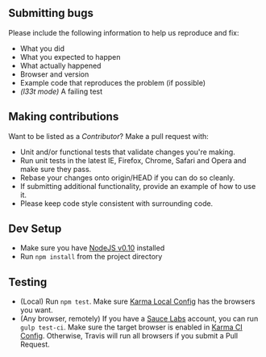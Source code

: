 ## Submitting bugs
Please include the following information to help us reproduce and fix:

* What you did
* What you expected to happen
* What actually happened
* Browser and version
* Example code that reproduces the problem (if possible)
* *(l33t mode)* A failing test

## Making contributions
Want to be listed as a *Contributor*? Make a pull request with: 

* Unit and/or functional tests that validate changes you're making.
* Run unit tests in the latest IE, Firefox, Chrome, Safari and Opera and make sure they pass.
* Rebase your changes onto origin/HEAD if you can do so cleanly.
* If submitting additional functionality, provide an example of how to use it.
* Please keep code style consistent with surrounding code.

## Dev Setup
* Make sure you have [NodeJS v0.10](http://nodejs.org/) installed
* Run `npm install` from the project directory

## Testing
* (Local) Run `npm test`. Make sure [Karma Local Config](karma.conf.js) has the browsers you want.
* (Any browser, remotely) If you have a [Sauce Labs](https://saucelabs.com) account, you can run `gulp test-ci`.
 Make sure the target browser is enabled in [Karma CI Config](karma.conf.ci.js).
 Otherwise, Travis will run all browsers if you submit a Pull Request. 

